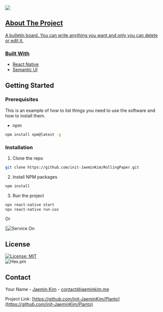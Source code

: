 <a href="https://www.linkedin.com/in/jaemin-kim-8765a01b6/">
<img src="https://img.shields.io/badge/linkedin-%230077B5.svg?&style=for-the-badge&logo=linkedin&logoColor=white" />

<!-- ABOUT THE PROJECT -->

## About The Project

A bulletin board. You can write anything you want and only you can delete or edit it.
### Built With

- [React Native](https://reactnative.dev)
- [Semantic UI](https://semantic-ui.com/)

<!-- GETTING STARTED -->

## Getting Started

### Prerequisites

This is an example of how to list things you need to use the software and how to install them.

- npm

```sh
npm install npm@latest -g
```

### Installation

1. Clone the repo

```sh
git clone https://github.com/init-JaeminKim/RollingPaper.git
```

2. Install NPM packages

```sh
npm install
```
3. Run the project

```sh
npx react-native start
npx react-native run-ios
```

Or 

[![Service On](https://init-jaeminkim.github.io/RollingPaper/)

<!-- LICENSE -->

## License
[![License: MIT](https://img.shields.io/badge/License-MIT-yellow.svg)](https://opensource.org/licenses/MIT)  
![Hex.pm](https://img.shields.io/hexpm/l/apa)

<!-- CONTACT -->

## Contact

Your Name - [Jaemin Kim](contact@jaeminkim.me) - contact@jaeminkim.me

Project Link: [https://github.com/init-JaeminKim/Planto](https://github.com/init-JaeminKim/Planto)
